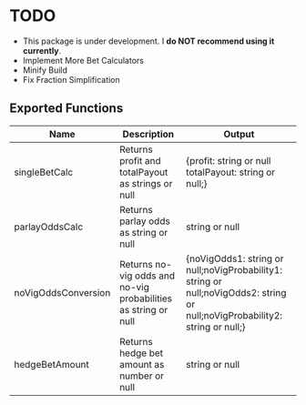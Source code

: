 # TODO

- This package is under development. I **do NOT recommend using it currently**.
- Implement More Bet Calculators
- Minify Build
- Fix Fraction Simplification

## Exported Functions

| Name                | Description                                                    | Output                                                                                                                       |
| ------------------- | -------------------------------------------------------------- | ---------------------------------------------------------------------------------------------------------------------------- |
| singleBetCalc       | Returns profit and totalPayout as strings or null              | {profit: string or null totalPayout: string or null;}                                                                        |
| parlayOddsCalc      | Returns parlay odds as string or null                          | string or null                                                                                                               |
| noVigOddsConversion | Returns no-vig odds and no-vig probabilities as string or null | {noVigOdds1: string or null;noVigProbability1: string or null;noVigOdds2: string or null;noVigProbability2: string or null;} |
| hedgeBetAmount      | Returns hedge bet amount as number or null                     | string or null                                                                                                               |
